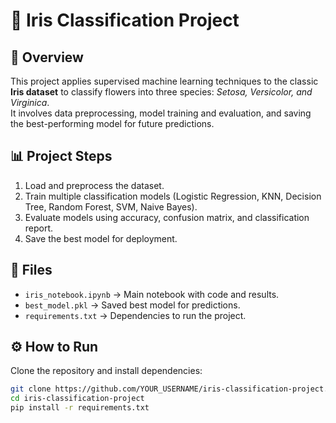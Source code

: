 # 🌸 Iris Classification Project  

## 📌 Overview  
This project applies supervised machine learning techniques to the classic **Iris dataset** to classify flowers into three species: *Setosa, Versicolor, and Virginica*.  
It involves data preprocessing, model training and evaluation, and saving the best-performing model for future predictions.  

## 📊 Project Steps  
1. Load and preprocess the dataset.  
2. Train multiple classification models (Logistic Regression, KNN, Decision Tree, Random Forest, SVM, Naive Bayes).  
3. Evaluate models using accuracy, confusion matrix, and classification report.  
4. Save the best model for deployment.  

## 📂 Files  
- `iris_notebook.ipynb` → Main notebook with code and results.  
- `best_model.pkl` → Saved best model for predictions.  
- `requirements.txt` → Dependencies to run the project.  

## ⚙️ How to Run  
Clone the repository and install dependencies:  
```bash
git clone https://github.com/YOUR_USERNAME/iris-classification-project.git
cd iris-classification-project
pip install -r requirements.txt
